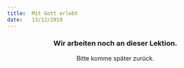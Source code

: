 ```yaml
---
title:  Mit Gott erlebt
date:   13/12/2019
---
```


### <center>Wir arbeiten noch an dieser Lektion.</center>
<center>Bitte komme später zurück.</center>